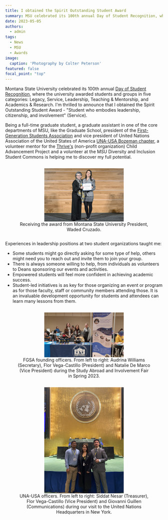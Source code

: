 ```yaml
---
title: I obtained the Spirit Outstanding Student Award
summary: MSU celebrated its 100th annual Day of Student Recognition, where the university awarded students and groups in five categories.
date: 2023-05-05
authors:
  - admin
tags:
  - News
  - MSU
  - Awards
image:
  caption: 'Photography by Colter Peterson'
featured: false
focal_point: "top"
---
```


 Montana State University celebrated its 100th annual [Day of Student Recognition](https://www.montana.edu/engagement/programs/dsr/), where the university awarded students and groups in five categories: Legacy, Service, Leadership, Teaching & Mentorship, and Academics & Research. I'm thrilled to announce that I obtained the Spirit Outstanding Student Award - "Student who embodies leadership, citizenship, and involvement" (Service).

 Being a full-time graduate student, a graduate assistant in one of the core departments of MSU, like the Graduate School, president of the [First-Generation Students Association](https://www.instagram.com/msu_firstgenerationstudents/) and vice president of United Nations Association of the United States of America [UNA-USA Bozeman chapter](https://www.instagram.com/unausamontanastate/), a volunteer mentor for the [Thrive's](https://allthrive.org/) (non-profit organization) Child Advancement Project and a volunteer at the MSU Diversity and Inclusion Student Commons is helping me to discover my full potential. 

<div style="display: flex; justify-content: center;">
  <figure style="text-align: center;">
    <img src="d.jpg" alt="figure" width="60%" style="margin-left: auto; margin-right: auto; display: block;">
    <figcaption>Receiving the award from Montana State University President, Waded Cruzado.</figcaption>
  </figure>
</div>

Experiences in leadership positions at two student organizations taught me:
- Some students might go directly asking for some type of help, others might need you to reach out and invite them to join your group.
- There is always someone willing to help, from individuals as volunteers to Deans sponsoring our events and activities.
- Empowered students will feel more confident in achieving academic success.
- Student-led initiatives is as key for those organizing an event or program as for those faculty, staff or community members attending those. It is an invaluable development opportunity for students and attendees can learn many lessons from them.

<div style="display: flex; justify-content: center;">
  <figure style="text-align: center;">
    <img src="c.jpg" alt="figure" width="60%" style="margin-left: auto; margin-right: auto; display: block;">
    <figcaption>FGSA founding officers. From left to right: Audrina Williams (Secretary), Flor Vega-Castillo (President) and Natalie De Marco (Vice President) during the Study Abroad and Involvement Fair in Spring 2023. </figcaption>
  </figure>
</div>

<div style="display: flex; justify-content: center;">
  <figure style="text-align: center;">
    <img src="e.jpg" alt="figure" width="60%" style="margin-left: auto; margin-right: auto; display: block;">
    <figcaption>UNA-USA officers. From left to right: Siddat Nesar (Treasurer), Flor Vega-Castillo (Vice President) and Giovanni Guillen (Communications) during our visit to the United Nations Headquarters in New York. </figcaption>
  </figure>
</div>
